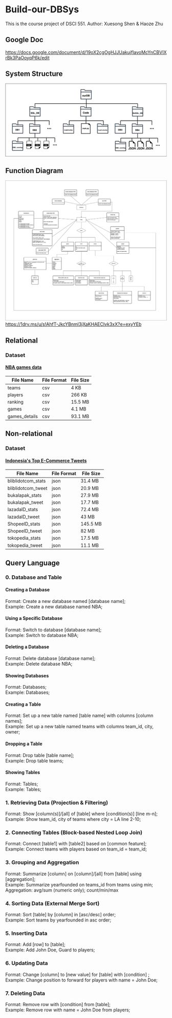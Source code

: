# Build-our-DBSys
This is the course project of DSCI 551.
Author: Xuesong Shen & Haoze Zhu

## Google Doc
https://docs.google.com/document/d/19oX2cgOgHJJUakujflavoMcYnCBVIXrBk3PaOoyqP6k/edit

## System Structure
![system diagram](https://github.com/Pasxsenger/Build-our-DBSys/blob/main/Pictures/ourDB_Sys_Structure.drawio.png)

## Function Diagram
![function diagram](https://github.com/Pasxsenger/Build-our-DBSys/blob/main/Pictures/functions.png)
https://1drv.ms/u/s!AhfT-JkcYBnml3jXaKHAECIvk3xX?e=exyYEb



## Relational
### Dataset
#### [NBA games data](https://www.kaggle.com/datasets/nathanlauga/nba-games)
| File Name    | File Format | File Size |
| ------------ | ----------- | --------- |
| teams | csv         |       4 KB    |
| players | csv         |      266 KB     |
| ranking | csv         |     15.5 MB      |
| games | csv         |      4.1 MB     |
| games_details | csv         |      93.1 MB     |


## Non-relational
### Dataset
#### [Indonesia's Top E-Commerce Tweets](https://www.kaggle.com/datasets/robertvici/indonesia-top-ecommerce-unicorn-tweets/code)
| File Name    | File Format | File Size |
| ------------ | ----------- | --------- |
| bliblidotcom_stats | json         |    31.4 MB       |
| bliblidotcom_tweet | json         |    20.9 MB       |
| bukalapak_stats | json         |    27.9 MB       |
| bukalapak_tweet | json         |    17.7 MB       |
| lazadaID_stats | json         |    72.4 MB       |
| lazadaID_tweet | json         |    43 MB       |
| ShopeeID_stats | json         |    145.5 MB       |
| ShopeeID_tweet | json         |    82 MB       |
| tokopedia_stats | json         |    17.5 MB       |
| tokopedia_tweet | json         |    11.1 MB       |

## Query Language
### 0. Database and Table
#### Creating a Database 
Format: Create a new database named [database name]; <br>
Example: Create a new database named NBA;

#### Using a Specific Database 
Format: Switch to database [database name]; <br>
Example: Switch to database NBA;

#### Deleting a Database 
Format: Delete database [database name]; <br>
Example: Delete database NBA; 

#### Showing Databases
Format: Databases; <br>
Example: Databases;

#### Creating a Table 
Format: Set up a new table named [table name] with columns [column names]; <br>
Example: Set up a new table named teams with columns team_id, city, owner;

#### Dropping a Table
Format: Drop table [table name]; <br>
Example: Drop table teams;

#### Showing Tables 
Format: Tables; <br>
Example: Tables;

### 1. Retrieving Data (Projection & Filtering)
Format: Show [column(s)]/[all] of [table] where [condition(s)] [line m-n]; <br>
Example: Show team_id, city of teams where city = LA line 2-10;

### 2. Connecting Tables (Block-based Nested Loop Join)
Format: Connect [table1] with [table2] based on [common feature];  <br>
Example: Connect teams with players based on team_id = team_id;

### 3. Grouping and Aggregation
Format: Summarize [column] on [column]/[all] from [table] using [aggregation];<br>
Example: Summarize yearfounded on teams_id from teams using min;<br>
Aggregation: avg/sum (numeric only); count/min/max

### 4. Sorting Data (External Merge Sort)
Format: Sort [table] by [column] in [asc/desc] order; <br>
Example: Sort teams by yearfounded in asc order;

### 5. Inserting Data
Format: Add [row] to [table]; <br>
Example: Add John Doe, Guard to players;

### 6. Updating Data
Format: Change [column] to [new value] for [table] with [condition] ;<br>
Example: Change position to forward for players with name = John Doe;

### 7. Deleting Data
Format: Remove row with [condition] from [table];<br>
Example: Remove row with name = John Doe from players;
